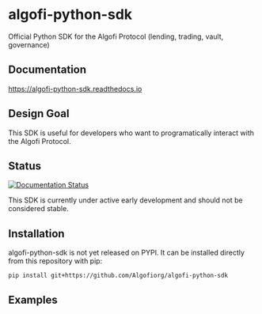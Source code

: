 # algofi-python-sdk
Official Python SDK for the Algofi Protocol (lending, trading, vault, governance)

## Documentation
https://algofi-python-sdk.readthedocs.io

## Design Goal
This SDK is useful for developers who want to programatically interact with the Algofi Protocol.

## Status
[![Documentation Status](https://readthedocs.org/projects/algofi-python-sdk/badge/?version=latest)](https://algofi-python-sdk.readthedocs.io/en/latest/?badge=latest)

This SDK is currently under active early development and should not be considered stable.

## Installation
algofi-python-sdk is not yet released on PYPI. It can be installed directly from this repository with pip:

`pip install git+https://github.com/Algofiorg/algofi-python-sdk` 

## Examples